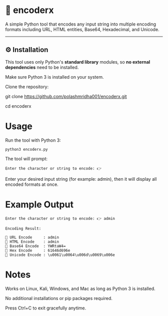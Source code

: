 # 🔐 encoderx

A simple Python tool that encodes any input string into multiple encoding formats including URL, HTML entities, Base64, Hexadecimal, and Unicode.

---

## ⚙️ Installation

This tool uses only Python's **standard library** modules, so **no external dependencies** need to be installed.

Make sure Python 3 is installed on your system.

Clone the repository:

git clone https://github.com/polashmridha001/encoderx.git

cd encoderx

# Usage
Run the tool with Python 3:

```
python3 encoderx.py
```

The tool will prompt:

```
Enter the character or string to encode: 👉
```

Enter your desired input string (for example: admin), then it will display all encoded formats at once.

# Example Output

```
Enter the character or string to encode: 👉 admin

Encoding Result:

🔸 URL Encode     : admin
🔸 HTML Encode    : admin
🔸 Base64 Encode  : YWRtaW4=
🔸 Hex Encode     : 61646d696e
🔸 Unicode Encode : \u0061\u0064\u006d\u0069\u006e 
```


# Notes
Works on Linux, Kali, Windows, and Mac as long as Python 3 is installed.

No additional installations or pip packages required.

Press Ctrl+C to exit gracefully anytime.
